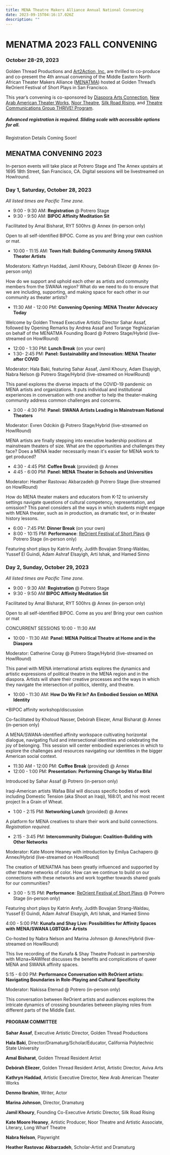 ```yaml
---
title: MENA Theatre Makers Alliance Annual National Convening
date: 2023-09-15T04:16:17.026Z
description: ""
---
```

# MENATMA 2023 FALL CONVENING

### October 28-29, 2023

Golden Thread Productions and [Art2Action, Inc.](https://www.art2action.org/) are thrilled to co-produce and co-present the 4th annual convening of the Middle Eastern North African Theater Makers Alliance ([MENATMA](https://www.menatheatre.org/)) hosted at Golden Thread’s ReOrient Festival of Short Plays in San Francisco.

This year’s convening is co-sponsored by [Diaspora Arts Connection](https://www.diasporaartsconnection.org/), [New Arab American Theater Works](https://www.newarabamericantheaterworks.org/), [Noor Theatre](https://www.noortheatre.org/), [Silk Road Rising](https://www.silkroadrising.org/), and [Theatre Communications Group THRIVE! Program](https://tcg.org/Web/Web/Our-Work/Grant-and-Professional-Development-Programs/THRIVE/THRIVE-Overview.aspx). 

##### Advanced registration is required. Sliding scale with accessible options for all.

Registration Details Coming Soon! 

## MENATMA CONVENING 2023 

In-person events will take place at Potrero Stage and The Annex upstairs at 1695 18th Street, San Francisco, CA. Digital sessions will be livestreamed on Howlround.

### Day 1, Saturday, October 28, 2023

*All listed times are Pacific Time zone.*

* 9:00 - 9:30 AM: **Registration** @ Potrero Stage
* 9:30 - 9:50 AM: **BIPOC Affinity Meditation Sit** 

Facilitated by Amal Bisharat, RYT 500hrs @ Annex (in-person only) 

Open to all self-identified BIPOC. Come as you are! Bring your own cushion or mat. 

* 10:00 - 11:15 AM: **Town Hall: Building Community Among SWANA Theater Artists** 

Moderators: Kathryn Haddad, Jamil Khoury, Debórah Eliezer @ Annex (in-person only) 

How do we support and uphold each other as artists and community members from the SWANA region? What do we need to do to ensure that we are including, supporting, and making space for each other in our community as theater artists? 

* 11:30 AM - 12:00 PM: **Convening Opening: MENA Theater Advocacy Today** 

Welcome by Golden Thread Executive Artistic Director Sahar Assaf, followed by Opening Remarks by Andrea Assaf and Torange Yeghiazarian on behalf of the MENATMA Founding Board @ Potrero Stage/Hybrid (live-streamed on HowlRound) 

* 12:00 - 1:30 PM: **Lunch Break** (on your own) 
* 1:30- 2:45 PM: **Panel: Sustainability and Innovation: MENA Theater after COVID** 

Moderator: Hala Baki, featuring Sahar Assaf, Jamil Khoury, Adam Elsayigh, Nabra Nelson @ Potrero Stage/Hybrid (live-streamed on HowlRound) 

This panel explores the diverse impacts of the COVID-19 pandemic on MENA artists and organizations. It puts individual and institutional experiences in conversation with one another to help the theater-making community address common challenges and concerns.

* 3:00 - 4:30 PM: **Panel: SWANA Artists Leading in Mainstream National Theaters** 

Moderator: Evren Odcikin @ Potrero Stage/Hybrid (live-streamed on HowlRound) 

MENA artists are finally stepping into executive leadership positions at mainstream theaters of size. What are the opportunities and challenges they face? Does a MENA leader necessarily mean it's easier for MENA work to get produced?

* 4:30 - 4:45 PM: **Coffee Break** (provided) @ Annex 
* 4:45 - 6:00 PM: **Panel: MENA Theater in Schools and Universities** 

Moderator: Heather Rastovac Akbarzadeh @ Potrero Stage (live-streamed on HowlRound) 

How do MENA theater makers and educators from K-12 to university settings navigate questions of cultural competency, representation, and omission? This panel considers all the ways in which students might engage with MENA theater, such as in production, as dramatic text, or in theater history lessons.

* 6:00 - 7:45 PM: **Dinner Break** (on your own) 
* 8:00 - 10:15 PM: **Performance**: [ReOrient Festival of Short Plays](https://goldenthread.org/productions/reorient-2023/) @ Potrero Stage (in-person only) 

Featuring short plays by Katrin Arefy, Judith Bovajian Strang-Waldau, Yussef El Guindi, Adam Ashraf Elsayigh, Arti Ishak, and Hamed Sinno

### Day 2, Sunday, October 29, 2023

*All listed times are Pacific Time zone.*

* 9:00 - 9:30 AM: **Registration** @ Potrero Stage
* 9:30 - 9:50 AM **BIPOC Affinity Meditation Sit** 

Facilitated by Amal Bisharat, RYT 500hrs @ Annex (in-person only) 

Open to all self-identified BIPOC. Come as you are! Bring your own cushion or mat

CONCURRENT SESSIONS 10:00 - 11:30 AM 

* 10:00 - 11:30 AM: **Panel: MENA Political Theatre at Home and in the Diaspora** 

Moderator: Catherine Coray @ Potrero Stage/Hybrid (live-streamed on HowlRound) 

This panel with MENA international artists explores the dynamics and artistic expressions of political theatre in the MENA region and in the diaspora. Artists will share their creative processes and the ways in which they navigate the intersection of politics, identity, and theatre.

* 10:00 - 11:30 AM: **How Do We Fit In? An Embodied Session on MENA Identity** 

\*BIPOC affinity workshop/discussion 

Co-facilitated by Kholoud Nasser, Debórah Eliezer, Amal Bisharat @ Annex (in-person only) 

A MENA/SWANA-identified affinity workspace cultivating horizontal dialogue, navigating fluid and intersectional identities and celebrating the joy of belonging. This session will center embodied experiences in which to explore the challenges and resources navigating our identities in the bigger American social context.

* 11:30 AM - 12:00 PM: **Coffee Break** (provided) @ Annex 
* 12:00 - 1:00 PM: **Presentation: Performing Change by Wafaa Bilal** 

Introduced by Sahar Assaf @ Potrero (in-person only) 

Iraqi-American artists Wafaa Bilal will discuss specific bodies of work including Domestic Tension (aka Shoot an Iraqi), 168:01, and his most recent project In a Grain of Wheat.

* 1:00 - 2:15 PM: **Networking Lunch** (provided) @ Annex 

A platform for MENA creatives to share their work and build connections. *Registration required.*

* 2:15 - 3:45 PM: **Intercommunity Dialogue: Coalition-Building with Other Networks** 

Moderator: Kate Moore Heaney with introduction by Emilya Cachapero  @ Annex/Hybrid (live-streamed on HowlRound) 

The creation of MENATMA has been greatly influenced and supported by other theatre networks of color. How can we continue to build on our connections with these networks and work together towards shared goals for our communities?

* 3:00 - 5:15 PM: **Performance**: [ReOrient Festival of Short Plays](https://goldenthread.org/productions/reorient-2023/) @ Potrero Stage (in-person only) 

Featuring short plays by Katrin Arefy, Judith Bovajian Strang-Waldau, Yussef El Guindi, Adam Ashraf Elsayigh, Arti Ishak, and Hamed Sinno

4:00 - 5:00 PM: **Kunafa and Shay Live: Possibilities for Affinity Spaces with MENA/SWANA LGBTQIA+ Artists** 

Co-hosted by Nabra Nelson and Marina Johnson @ Annex/Hybrid (live-streamed on HowlRound) 

This live recording of the Kunafa & Shay Theatre Podcast in partnership with Mizna+RAWIfest discusses the benefits and complications of queer MENA and SWANA affinity spaces.

5:15 - 6:00 PM: **Performance Conversation with ReOrient artists: Navigating Boundaries in Role-Playing and Cultural Specificity** 

Moderator: Nakissa Etemad @ Potrero (in-person only) 

This conversation between ReOrient artists and audiences explores the intricate dynamics of crossing boundaries between playing roles from different parts of the Middle East. 

#### PROGRAM COMMITTEE 

**Sahar Assaf**, Executive Artistic Director, Golden Thread Productions 

**Hala Baki**, Director/Dramaturg/Scholar/Educator, California Polytechnic State University 

**Amal Bisharat**, Golden Thread Resident Artist 

**Debórah Eliezer**, Golden Thread Resident Artist, Artistic Director, Aviva Arts 

**Kathryn Haddad**, Artistic Executive Director, New Arab American Theater Works 

**Denmo Ibrahim**, Writer, Actor 

**Marina Johnson**, Director, Dramaturg 

**Jamil Khoury**, Founding Co-Executive Artistic Director, Silk Road Rising 

**Kate Moore Heaney**, Artistic Producer, Noor Theatre and Artistic Associate, Literary, Long Wharf Theatre 

**Nabra Nelson**, Playwright 

**Heather Rastovac Akbarzadeh**, Scholar-Artist and Dramaturg